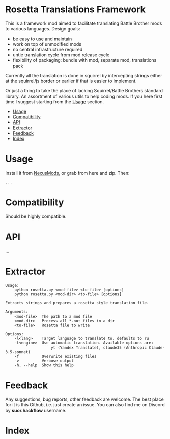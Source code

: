 # Rosetta Translations Framework

This is a framework mod aimed to facilitate translating Battle Brother mods to various languages. Design goals:

- be easy to use and maintain
- work on top of unmodified mods
- no central infrastructure required
- untie translation cycle from mod release cycle
- flexibility of packaging: bundle with mod, separate mod, translations pack

Currently all the translation is done in squirrel by intercepting strings either at the squirrel/js border or earlier if that is easier to implement.

Or just a thing to take the place of lacking Squirrel/Battle Brothers standard library. An assortment of various utils to help coding mods. If you here first time I suggest starting from the [Usage](#usage) section.

<!-- MarkdownTOC autolink="true" levels="1,2,3" autoanchor="false" start="here" -->

- [Usage](#usage)
- [Compatibility](#compatibility)
- [API](#api)
- [Extractor](#extractor)
- [Feedback](#feedback)
- [Index](#index)

<!-- /MarkdownTOC -->


# Usage

Install it from [NexusMods][nexus-mods], or grab from here and zip. Then:

```squirrel
...
```


# Compatibility

Should be highly compatible.


# API

...


# Extractor

```
Usage:
    python rosetta.py <mod-file> <to-file> [options]
    python rosetta.py <mod-dir> <to-file> [options]

Extracts strings and prepares a rosetta style translation file.

Arguments:
    <mod-file>  The path to a mod file
    <mod-dir>   Process all *.nut files in a dir
    <to-file>   Rosetta file to write

Options:
    -l<lang>    Target language to translate to, defaults to ru
    -t<engine>  Use automatic translation. Available options are:
                    yt (Yandex Translate), claude35 (Anthropic Claude-3.5-sonnet)
    -f          Overwrite existing files
    -v          Verbose output
    -h, --help  Show this help
```


# Feedback

Any suggestions, bug reports, other feedback are welcome. The best place for it is this Github, i.e. just create an issue. You can also find me on Discord by **suor.hackflow** username.


# Index

<!-- MarkdownTOC autolink="true" levels="2,3,4" autoanchor="false" start="top" -->

<!-- /MarkdownTOC -->

[nexus-mods]: https://www.nexusmods.com/battlebrothers/mods/...
[ModernHooks]: https://www.nexusmods.com/battlebrothers/mods/685
[modhooks]: https://www.nexusmods.com/battlebrothers/mods/42
[stdlib]: https://www.nexusmods.com/battlebrothers/mods/676
[necro]: https://www.nexusmods.com/battlebrothers/mods/775
